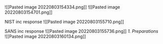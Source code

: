 ![[Pasted image 20220803154334.png]]
![[Pasted image 20220803154701.png]]

NIST inc response 
![[Pasted image 20220803155710.png]] 

SANS inc response 
![[Pasted image 20220803155736.png]]
*1. Preparations*
![[Pasted image 20220803160134.png]]